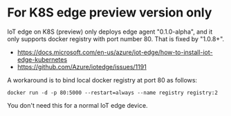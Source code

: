 # For K8S edge preview version only

IoT edge on K8S (preview) only deploys edge agent "0.1.0-alpha", and it only supports
docker registry with port number 80. That is fixed by "1.0.8+".
 
* https://docs.microsoft.com/en-us/azure/iot-edge/how-to-install-iot-edge-kubernetes
* https://github.com/Azure/iotedge/issues/1191

A workaround is to bind local docker registry at port 80 as follows:

```
docker run -d -p 80:5000 --restart=always --name registry registry:2
```

You don't need this for a normal IoT edge device.